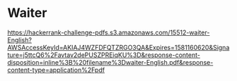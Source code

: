 # Waiter
https://hackerrank-challenge-pdfs.s3.amazonaws.com/15512-waiter-English?AWSAccessKeyId=AKIAJ4WZFDFQTZRGO3QA&Expires=1581160620&Signature=j5ttcQ6%2Favtav2dePUSZPREiqKU%3D&response-content-disposition=inline%3B%20filename%3Dwaiter-English.pdf&response-content-type=application%2Fpdf